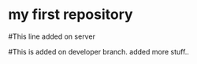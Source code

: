 ﻿# my first repository

#This line added on server

#This is added on developer branch. added more stuff.. 
